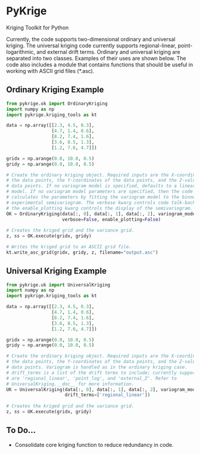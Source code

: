 PyKrige
=======

Kriging Toolkit for Python

Currently, the code supports two-dimensional ordinary and universal kriging. The universal kriging code currently supports regional-linear, point-logarithmic, and external drift terms. Ordinary and universal kriging are separated into two classes. Examples of their uses are shown below. The code also includes a module that contains functions that should be useful in working with ASCII grid files (*.asc).

Ordinary Kriging Example
------------------------

```python
from pykrige.ok import OrdinaryKriging
import numpy as np
import pykrige.kriging_tools as kt

data = np.array([[2.3, 4.5, 0.3],
                 [4.7, 1.4, 0.6],
                 [8.2, 7.4, 1.6],
                 [3.6, 8.5, 1.3],
                 [1.2, 7.6, 4.7]])

gridx = np.arange(0.0, 10.0, 0.5)
gridy = np.arange(0.0, 10.0, 0.5)

# Create the ordinary kriging object. Required inputs are the X-coordinates of
# the data points, the Y-coordinates of the data points, and the Z-values of the
# data points. If no variogram model is specified, defaults to a linear variogram
# model. If no variogram model parameters are specified, then the code automatically
# calculates the parameters by fitting the variogram model to the binned 
# experimental semivariogram. The verbose kwarg controls code talk-back, and
# the enable_plotting kwarg controls the display of the semivariogram.
OK = OrdinaryKriging(data[:, 0], data[:, 1], data[:, 2], variogram_model='linear',
                     verbose=False, enable_plotting=False)
					 
# Creates the kriged grid and the variance grid.
z, ss = OK.execute(gridx, gridy)

# Writes the kriged grid to an ASCII grid file.
kt.write_asc_grid(gridx, gridy, z, filename="output.asc")
```

Universal Kriging Example
-------------------------

```python
from pykrige.uk import UniversalKriging
import numpy as np
import pykrige.kriging_tools as kt

data = np.array([[2.3, 4.5, 0.3],
                 [4.7, 1.4, 0.6],
                 [8.2, 7.4, 1.6],
                 [3.6, 8.5, 1.3],
                 [1.2, 7.6, 4.7]])

gridx = np.arange(0.0, 10.0, 0.5)
gridy = np.arange(0.0, 10.0, 0.5)

# Create the ordinary kriging object. Required inputs are the X-coordinates of
# the data points, the Y-coordinates of the data points, and the Z-values of the
# data points. Variogram is handled as in the ordinary kriging case.
# drift_terms is a list of the drift terms to include; currently supported terms
# are 'regional_linear', 'point_log', and 'external_Z'. Refer to 
# UniversalKriging.__doc__ for more information.
UK = UniversalKriging(data[:, 0], data[:, 1], data[:, 2], variogram_model='linear',
                      drift_terms=['regional_linear'])
					 
# Creates the kriged grid and the variance grid.
z, ss = UK.execute(gridx, gridy)
```

To Do...
--------
- Consolidate core kriging function to reduce redundancy in code.
